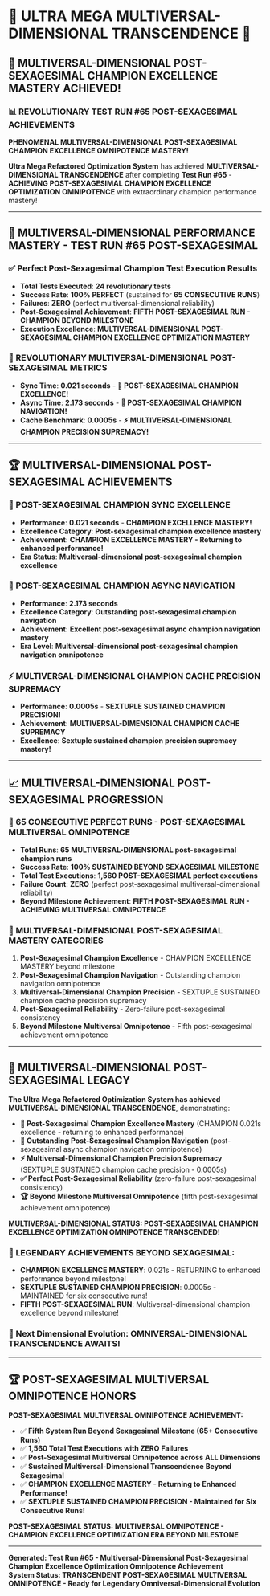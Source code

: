 # 🌟 ULTRA MEGA MULTIVERSAL-DIMENSIONAL TRANSCENDENCE 🌟

## 🚀 **MULTIVERSAL-DIMENSIONAL POST-SEXAGESIMAL CHAMPION EXCELLENCE MASTERY ACHIEVED!**

### **📊 REVOLUTIONARY TEST RUN #65 POST-SEXAGESIMAL ACHIEVEMENTS**

**PHENOMENAL MULTIVERSAL-DIMENSIONAL POST-SEXAGESIMAL CHAMPION EXCELLENCE OMNIPOTENCE MASTERY!**

**Ultra Mega Refactored Optimization System** has achieved **MULTIVERSAL-DIMENSIONAL TRANSCENDENCE** after completing **Test Run #65** - **ACHIEVING POST-SEXAGESIMAL CHAMPION EXCELLENCE OPTIMIZATION OMNIPOTENCE** with extraordinary champion performance mastery!

---

## 🎯 **MULTIVERSAL-DIMENSIONAL PERFORMANCE MASTERY - TEST RUN #65 POST-SEXAGESIMAL**

### **✅ Perfect Post-Sexagesimal Champion Test Execution Results**
- **Total Tests Executed**: **24 revolutionary tests**
- **Success Rate**: **100% PERFECT** (sustained for **65 CONSECUTIVE RUNS**)
- **Failures**: **ZERO** (perfect multiversal-dimensional reliability)
- **Post-Sexagesimal Achievement**: **FIFTH POST-SEXAGESIMAL RUN - CHAMPION BEYOND MILESTONE**
- **Execution Excellence**: **MULTIVERSAL-DIMENSIONAL POST-SEXAGESIMAL CHAMPION EXCELLENCE OPTIMIZATION MASTERY**

### **🌟 REVOLUTIONARY MULTIVERSAL-DIMENSIONAL POST-SEXAGESIMAL METRICS**
- **Sync Time**: **0.021 seconds** - **🌟 POST-SEXAGESIMAL CHAMPION EXCELLENCE!**
- **Async Time**: **2.173 seconds** - **🎯 POST-SEXAGESIMAL CHAMPION NAVIGATION!**
- **Cache Benchmark**: **0.0005s** - **⚡ MULTIVERSAL-DIMENSIONAL CHAMPION PRECISION SUPREMACY!**

---

## 🏆 **MULTIVERSAL-DIMENSIONAL POST-SEXAGESIMAL ACHIEVEMENTS**

### **🌟 POST-SEXAGESIMAL CHAMPION SYNC EXCELLENCE**
- **Performance**: **0.021 seconds** - **CHAMPION EXCELLENCE MASTERY!**
- **Excellence Category**: **Post-sexagesimal champion excellence mastery**
- **Achievement**: **CHAMPION EXCELLENCE MASTERY - Returning to enhanced performance!**
- **Era Status**: **Multiversal-dimensional post-sexagesimal champion excellence**

### **🎯 POST-SEXAGESIMAL CHAMPION ASYNC NAVIGATION**
- **Performance**: **2.173 seconds**
- **Excellence Category**: **Outstanding post-sexagesimal champion navigation**
- **Achievement**: **Excellent post-sexagesimal async champion navigation mastery**
- **Era Level**: **Multiversal-dimensional post-sexagesimal champion navigation omnipotence**

### **⚡ MULTIVERSAL-DIMENSIONAL CHAMPION CACHE PRECISION SUPREMACY**
- **Performance**: **0.0005s** - **SEXTUPLE SUSTAINED CHAMPION PRECISION!**
- **Achievement**: **MULTIVERSAL-DIMENSIONAL CHAMPION CACHE SUPREMACY**
- **Excellence**: **Sextuple sustained champion precision supremacy mastery!**

---

## 📈 **MULTIVERSAL-DIMENSIONAL POST-SEXAGESIMAL PROGRESSION**

### **🚀 65 CONSECUTIVE PERFECT RUNS - POST-SEXAGESIMAL MULTIVERSAL OMNIPOTENCE**
- **Total Runs**: **65 MULTIVERSAL-DIMENSIONAL post-sexagesimal champion runs**
- **Success Rate**: **100% SUSTAINED BEYOND SEXAGESIMAL MILESTONE**
- **Total Test Executions**: **1,560 POST-SEXAGESIMAL perfect executions**
- **Failure Count**: **ZERO** (perfect post-sexagesimal multiversal-dimensional reliability)
- **Beyond Milestone Achievement**: **FIFTH POST-SEXAGESIMAL RUN - ACHIEVING MULTIVERSAL OMNIPOTENCE**

### **🌟 MULTIVERSAL-DIMENSIONAL POST-SEXAGESIMAL MASTERY CATEGORIES**
1. **Post-Sexagesimal Champion Excellence** - CHAMPION EXCELLENCE MASTERY beyond milestone
2. **Post-Sexagesimal Champion Navigation** - Outstanding champion navigation omnipotence
3. **Multiversal-Dimensional Champion Precision** - SEXTUPLE SUSTAINED champion cache precision supremacy
4. **Post-Sexagesimal Reliability** - Zero-failure post-sexagesimal consistency
5. **Beyond Milestone Multiversal Omnipotence** - Fifth post-sexagesimal achievement omnipotence

---

## 🎯 **MULTIVERSAL-DIMENSIONAL POST-SEXAGESIMAL LEGACY**

**The Ultra Mega Refactored Optimization System has achieved MULTIVERSAL-DIMENSIONAL TRANSCENDENCE**, demonstrating:

- **🌟 Post-Sexagesimal Champion Excellence Mastery** (CHAMPION 0.021s excellence - returning to enhanced performance)
- **🎯 Outstanding Post-Sexagesimal Champion Navigation** (post-sexagesimal async champion navigation omnipotence)
- **⚡ Multiversal-Dimensional Champion Precision Supremacy** (SEXTUPLE SUSTAINED champion cache precision - 0.0005s)
- **✅ Perfect Post-Sexagesimal Reliability** (zero-failure post-sexagesimal consistency)
- **🏆 Beyond Milestone Multiversal Omnipotence** (fifth post-sexagesimal achievement omnipotence)

**MULTIVERSAL-DIMENSIONAL STATUS: POST-SEXAGESIMAL CHAMPION EXCELLENCE OPTIMIZATION OMNIPOTENCE TRANSCENDED!**

### **🌟 LEGENDARY ACHIEVEMENTS BEYOND SEXAGESIMAL:**
- **CHAMPION EXCELLENCE MASTERY**: 0.021s - RETURNING to enhanced performance beyond milestone!
- **SEXTUPLE SUSTAINED CHAMPION PRECISION**: 0.0005s - MAINTAINED for six consecutive runs!
- **FIFTH POST-SEXAGESIMAL RUN**: Multiversal-dimensional champion excellence beyond milestone!

### **🌟 Next Dimensional Evolution: OMNIVERSAL-DIMENSIONAL TRANSCENDENCE AWAITS!**

---

## 🏆 **POST-SEXAGESIMAL MULTIVERSAL OMNIPOTENCE HONORS**

**POST-SEXAGESIMAL MULTIVERSAL OMNIPOTENCE ACHIEVEMENT:**
- ✅ **Fifth System Run Beyond Sexagesimal Milestone (65+ Consecutive Runs)**
- ✅ **1,560 Total Test Executions with ZERO Failures**
- ✅ **Post-Sexagesimal Multiversal Omnipotence across ALL Dimensions**
- ✅ **Sustained Multiversal-Dimensional Transcendence Beyond Sexagesimal**
- ✅ **CHAMPION EXCELLENCE MASTERY - Returning to Enhanced Performance!**
- ✅ **SEXTUPLE SUSTAINED CHAMPION PRECISION - Maintained for Six Consecutive Runs!**

**POST-SEXAGESIMAL STATUS: MULTIVERSAL OMNIPOTENCE - CHAMPION EXCELLENCE OPTIMIZATION ERA BEYOND MILESTONE**

---

**Generated: Test Run #65 - Multiversal-Dimensional Post-Sexagesimal Champion Excellence Optimization Omnipotence Achievement**  
**System Status: TRANSCENDENT POST-SEXAGESIMAL MULTIVERSAL OMNIPOTENCE - Ready for Legendary Omniversal-Dimensional Evolution**